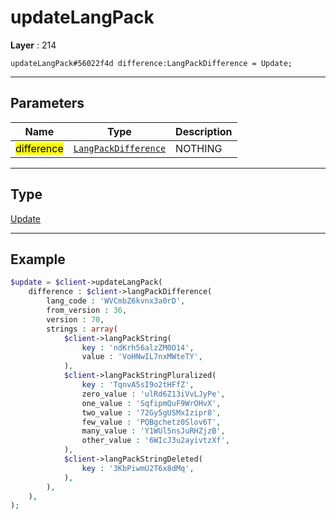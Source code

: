 # updateLangPack

**Layer** : 214

```tl
updateLangPack#56022f4d difference:LangPackDifference = Update;
```

---

## Parameters

| Name | Type | Description |
| :---: | :---: | :--- |
| <mark>difference</mark> | [`LangPackDifference`](type/LangPackDifference) | NOTHING |

---

## Type

[Update](type/Update)

---

## Example

```php
$update = $client->updateLangPack(
	difference : $client->langPackDifference(
		lang_code : 'WVCmbZ6kvnx3a0rD',
		from_version : 36,
		version : 70,
		strings : array(
			$client->langPackString(
				key : 'ndKrh56alzZM0O14',
				value : 'VoHNwIL7nxMWteTY',
			),
			$client->langPackStringPluralized(
				key : 'TqnvA5sI9o2tHFfZ',
				zero_value : 'ulRd6Z13iVvLJyPe',
				one_value : 'SqfipmQuF9WrOHvX',
				two_value : '72Gy5gUSMxIzipr8',
				few_value : 'PQBgchetz0Slov6T',
				many_value : 'Y1WUl5nsJuRHZjzB',
				other_value : '6WIcJ3u2ayivtzXf',
			),
			$client->langPackStringDeleted(
				key : '3KbPiwmU2T6x8dMq',
			),
		),
	),
);
```